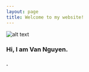 ```yaml
---
layout: page
title: Welcome to my website!
---
```


![alt text](https://github.com/vnguyenbfb/vnguyenbfb.github.io/tree/master/assets/images/Profile_pic_RESIZE2.png "Profile Pic")

### Hi, I am Van Nguyen.
#### .

